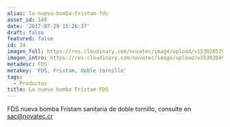 ```yaml
---
alias: la-nueva-bomba-fristam-fds
asset_id: 148
date: '2017-07-29 15:26:37'
draft: false
featured: false
id: 34
imagen_full: https://res.cloudinary.com/novatec/image/upload/v1530205793/fristam2.jpg
imagen_intro: https://res.cloudinary.com/novatec/image/upload/v1530204932/fristam.jpg
metadesc: FDS
metakey: 'FDS, Fristam, doble tornillo'
tags:
  - Productos
title: La nueva bomba Fristam FDS
---
```





FDS nueva bomba Fristam sanitaria de doble tornillo, consulte en sac@novatec.cr
<!--more-->
